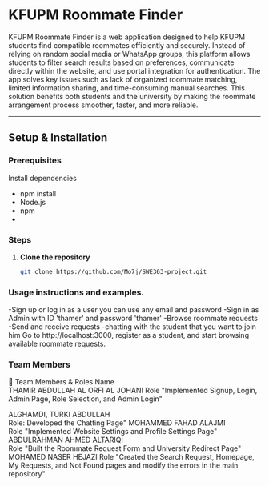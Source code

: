 #  KFUPM Roommate Finder

KFUPM Roommate Finder is a web application designed to help KFUPM students find compatible roommates efficiently and securely.
Instead of relying on random social media or WhatsApp groups, this platform allows students to filter search results based on preferences, communicate directly within the website, and use portal integration for authentication.
The app solves key issues such as lack of organized roommate matching, limited information sharing, and time-consuming manual searches.
This solution benefits both students and the university by making the roommate arrangement process smoother, faster, and more reliable.

---

## Setup & Installation

### Prerequisites

Install dependencies
- npm install 
- Node.js 
- npm  
- 

### Steps

1. **Clone the repository**
   ```bash
   git clone https://github.com/Mo7j/SWE363-project.git
### Usage instructions and examples.
-Sign up or log in as a user you can use any email and password 
-Sign in as Admin with ID 'thamer' and password 'thamer'
-Browse roommate requests
-Send and receive requests
-chatting with the student that you want to join him 
Go to http://localhost:3000, register as a student, and start browsing available roommate requests.
###  Team Members 
👥 Team Members & Roles
Name	                                  
THAMIR ABDULLAH AL ORFI AL JOHANI
 Role "Implemented Signup, Login, Admin Page, Role Selection, and Admin Login"
                                        
ALGHAMDI, TURKI ABDULLAH	              
 Role: Developed the Chatting Page"
MOHAMMED FAHAD ALAJMI                  	
 Role "Implemented Website Settings and Profile Settings Page"
ABDULRAHMAN AHMED ALTARIQI	           
 Role "Built the Roommate Request Form and University Redirect 
 Page"                                        
MOHAMED NASER HEJAZI 
 Role "Created the Search Request, Homepage, My Requests, and Not Found pages and modify the errors in the main repository"

                                        


